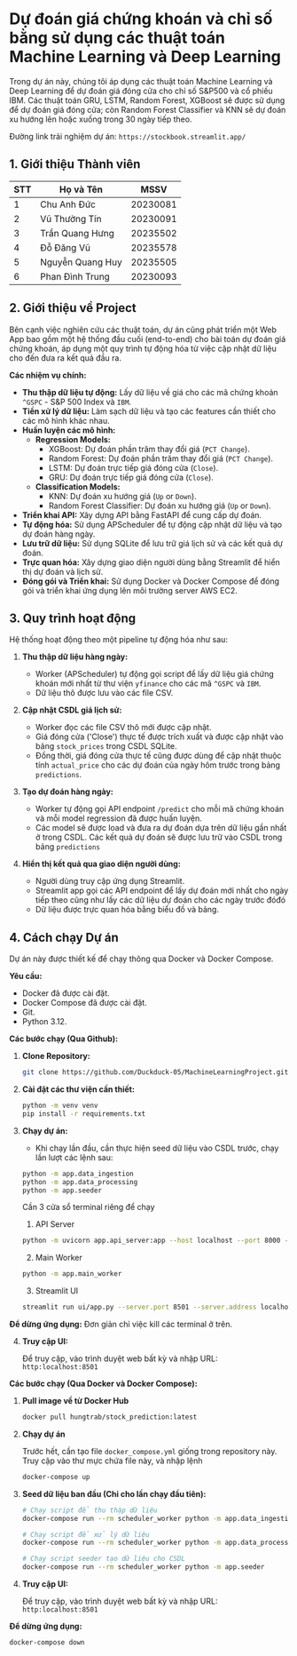# Dự đoán giá chứng khoán và chỉ số bằng sử dụng các thuật toán Machine Learning và Deep Learning

Trong dự án này, chúng tôi áp dụng các thuật toán Machine Learning và Deep Learning để dự đoán giá đóng cửa cho chỉ số S&P500 và cổ phiếu IBM. Các thuật toán GRU, LSTM, Random Forest, XGBoost sẽ được sử dụng để dự đoán giá đóng cửa; còn Random Forest Classifier và KNN sẽ dự đoán xu hướng lên hoặc xuống trong 30 ngày tiếp theo.

Đường link trải nghiệm dự án: `https://stockbook.streamlit.app/`

## 1. Giới thiệu Thành viên

| STT | Họ và Tên         | MSSV     |
|-----|-------------------|----------|
| 1   | Chu Anh Đức | 20230081 |
| 2   | Vũ Thường Tín | 20230091 |
| 3   | Trần Quang Hưng | 20235502 |
| 4   | Đỗ Đăng Vũ | 20235578 |
| 5   | Nguyễn Quang Huy | 20235505 |
| 6   | Phan Đình Trung | 20230093 |

## 2. Giới thiệu về Project

Bên cạnh việc nghiên cứu các thuật toán, dự án cũng phát triển một Web App bao gồm một hệ thống đầu cuối (end-to-end) cho bài toán dự đoán giá chứng khoán, áp dụng một quy trình tự động hóa từ việc cập nhật dữ liệu cho đến đưa ra kết quả đầu ra.

**Các nhiệm vụ chính:**

*   **Thu thập dữ liệu tự động:** Lấy dữ liệu về giá cho các mã chứng khoán `^GSPC` - S&P 500 Index và `IBM`.
*   **Tiền xử lý dữ liệu:** Làm sạch dữ liệu và tạo các features cần thiết cho các mô hình khác nhau.
*   **Huấn luyện các mô hình:**
    *   **Regression Models:**
        *   XGBoost: Dự đoán phần trăm thay đổi giá (`PCT Change`).
        *   Random Forest: Dự đoán phần trăm thay đổi giá (`PCT Change`).
        *   LSTM: Dự đoán trực tiếp giá đóng cửa (`Close`).
        * GRU: Dự đoán trực tiếp giá đóng cửa (`Close`).
    *   **Classification Models:**
        * KNN: Dự đoán xu hướng giá (`Up` or `Down`).
        * Random Forest Classifier: Dự đoán xu hướng giá (`Up` or `Down`).
*   **Triển khai API:** Xây dựng API bằng FastAPI để cung cấp dự đoán.
*   **Tự động hóa:** Sử dụng APScheduler để tự động cập nhật dữ liệu và tạo dự đoán hàng ngày.
*   **Lưu trữ dữ liệu:** Sử dụng SQLite để lưu trữ giá lịch sử và các kết quả dự đoán.
*   **Trực quan hóa:** Xây dựng giao diện người dùng bằng Streamlit để hiển thị dự đoán và lịch sử.
*   **Đóng gói và Triển khai:** Sử dụng Docker và Docker Compose để đóng gói và triển khai ứng dụng lên môi trường server AWS EC2.

## 3. Quy trình hoạt động

Hệ thống hoạt động theo một pipeline tự động hóa như sau:

1.  **Thu thập dữ liệu hàng ngày:**
    *   Worker (APScheduler) tự động gọi script để lấy dữ liệu giá chứng khoán mới nhất từ thư viện `yfinance` cho các mã `^GSPC` và `IBM`.
    *   Dữ liệu thô được lưu vào các file CSV.

2.  **Cập nhật CSDL giá lịch sử:**
    *   Worker đọc các file CSV thô mới được cập nhật.
    *   Giá đóng cửa ('Close') thực tế được trích xuất và được cập nhật vào bảng `stock_prices` trong CSDL SQLite.
    *   Đồng thời, giá đóng cửa thực tế cũng được dùng để cập nhật thuộc tính `actual_price` cho các dự đoán của ngày hôm trước trong bảng `predictions`.

3.  **Tạo dự đoán hàng ngày:**
    *   Worker tự động gọi API endpoint `/predict` cho mỗi mã chứng khoán và mỗi model regression đã được huấn luyện.
    *   Các model sẽ được load và đưa ra dự đoán dựa trên dữ liệu gần nhất ở trong CSDL. Các kết quả dự đoán sẽ được lưu trữ vào CSDL trong bảng `predictions`

4.  **Hiển thị kết quả qua giao diện người dùng:**
    *   Người dùng truy cập ứng dụng Streamlit.
    *   Streamlit app gọi các API endpoint để lấy dự đoán mới nhất cho ngày tiếp theo cũng như lấy các dữ liệu dự đoán cho các ngày trước đóđó
    *   Dữ liệu được trực quan hóa bằng biểu đồ và bảng.

## 4. Cách chạy Dự án

Dự án này được thiết kế để chạy thông qua Docker và Docker Compose.

**Yêu cầu:**

*   Docker đã được cài đặt.
*   Docker Compose đã được cài đặt.
*   Git.
*   Python 3.12.

**Các bước chạy (Qua Github):**

1.  **Clone Repository:**
    ```bash
    git clone https://github.com/Duckduck-05/MachineLearningProject.git
    ```

2.  **Cài đặt các thư viện cần thiết:**
    ```bash
    python -m venv venv
    pip install -r requirements.txt
    ```

3. **Chạy dự án:**
    - Khi chạy lần đầu, cần thực hiện seed dữ liệu vào CSDL trước, chạy lần lượt các lệnh sau:
    ```bash
    python -m app.data_ingestion
    python -m app.data_processing
    python -m app.seeder
    ```
    Cần 3 cửa sổ terminal riêng để chạy

    1. API Server
    ```bash
    python -m uvicorn app.api_server:app --host localhost --port 8000 --reload
    ``` 
    2. Main Worker
    ```bash
    python -m app.main_worker
    ```
    3. Streamlit UI
    ``` bash
    streamlit run ui/app.py --server.port 8501 --server.address localhost
    ```
**Để dừng ứng dụng:** Đơn giản chỉ việc kill các terminal ở trên.

4. **Truy cập UI:**
    
    Để truy cập, vào trình duyệt web bất kỳ và nhập URL: `http:localhost:8501`

**Các bước chạy (Qua Docker và Docker Compose):**

1.  **Pull image về từ Docker Hub**
    ```bash
    docker pull hungtrab/stock_prediction:latest
    ```

2. **Chạy dự án**
    
    Trước hết, cần tạo file `docker_compose.yml` giống trong repository này. Truy cập vào thư mực chứa file này, và nhập lệnh
    ```bash
    docker-compose up
    ```

3.  **Seed dữ liệu ban đầu (Chỉ cho lần chạy đầu tiên):**
    ```bash
    # Chạy script để thu thập dữ liệu
    docker-compose run --rm scheduler_worker python -m app.data_ingestion

    # Chạy script để xử lý dữ liệu
    docker-compose run --rm scheduler_worker python -m app.data_processing

    # Chạy script seeder tạo dữ liệu cho CSDL
    docker-compose run --rm scheduler_worker python -m app.seeder
    ```

4. **Truy cập UI:**
    
    Để truy cập, vào trình duyệt web bất kỳ và nhập URL: `http:localhost:8501`

**Để dừng ứng dụng:**
```bash
docker-compose down